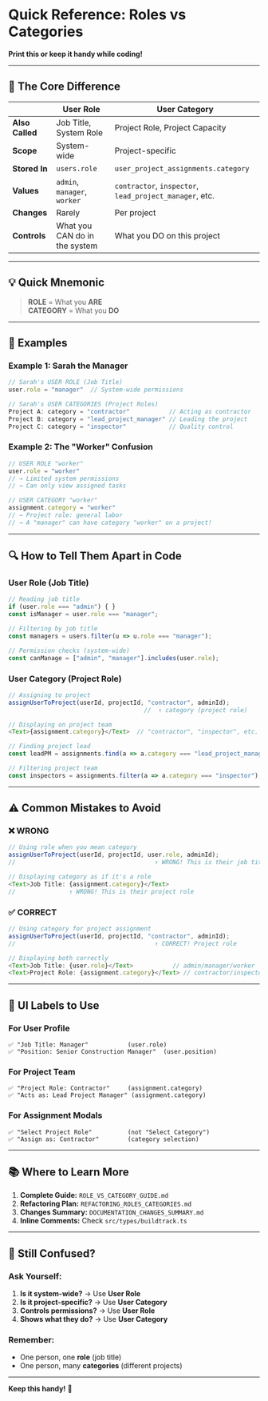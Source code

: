 # Quick Reference: Roles vs Categories

**Print this or keep it handy while coding!**

---

## 🎯 The Core Difference

| | **User Role** | **User Category** |
|---|---|---|
| **Also Called** | Job Title, System Role | Project Role, Project Capacity |
| **Scope** | System-wide | Project-specific |
| **Stored In** | `users.role` | `user_project_assignments.category` |
| **Values** | `admin`, `manager`, `worker` | `contractor`, `inspector`, `lead_project_manager`, etc. |
| **Changes** | Rarely | Per project |
| **Controls** | What you CAN do in the system | What you DO on this project |

---

## 💡 Quick Mnemonic

> **ROLE** = What you **ARE**  
> **CATEGORY** = What you **DO**

---

## 📝 Examples

### Example 1: Sarah the Manager
```typescript
// Sarah's USER ROLE (Job Title)
user.role = "manager"  // System-wide permissions

// Sarah's USER CATEGORIES (Project Roles)
Project A: category = "contractor"           // Acting as contractor
Project B: category = "lead_project_manager" // Leading the project
Project C: category = "inspector"            // Quality control
```

### Example 2: The "Worker" Confusion
```typescript
// USER ROLE "worker"
user.role = "worker"  
// → Limited system permissions
// → Can only view assigned tasks

// USER CATEGORY "worker"  
assignment.category = "worker"
// → Project role: general labor
// → A "manager" can have category "worker" on a project!
```

---

## 🔍 How to Tell Them Apart in Code

### User Role (Job Title)
```typescript
// Reading job title
if (user.role === "admin") { }
const isManager = user.role === "manager";

// Filtering by job title
const managers = users.filter(u => u.role === "manager");

// Permission checks (system-wide)
const canManage = ["admin", "manager"].includes(user.role);
```

### User Category (Project Role)
```typescript
// Assigning to project
assignUserToProject(userId, projectId, "contractor", adminId);
                                      //  ↑ category (project role)

// Displaying on project team
<Text>{assignment.category}</Text>  // "contractor", "inspector", etc.

// Finding project lead
const leadPM = assignments.find(a => a.category === "lead_project_manager");

// Filtering project team
const inspectors = assignments.filter(a => a.category === "inspector");
```

---

## ⚠️ Common Mistakes to Avoid

### ❌ WRONG
```typescript
// Using role when you mean category
assignUserToProject(userId, projectId, user.role, adminId);
//                                       ↑ WRONG! This is their job title

// Displaying category as if it's a role
<Text>Job Title: {assignment.category}</Text>
//               ↑ WRONG! This is their project role
```

### ✅ CORRECT
```typescript
// Using category for project assignment
assignUserToProject(userId, projectId, "contractor", adminId);
//                                       ↑ CORRECT! Project role

// Displaying both correctly
<Text>Job Title: {user.role}</Text>           // admin/manager/worker
<Text>Project Role: {assignment.category}</Text> // contractor/inspector/etc.
```

---

## 🎨 UI Labels to Use

### For User Profile
```
✅ "Job Title: Manager"           (user.role)
✅ "Position: Senior Construction Manager"  (user.position)
```

### For Project Team
```
✅ "Project Role: Contractor"     (assignment.category)
✅ "Acts as: Lead Project Manager" (assignment.category)
```

### For Assignment Modals
```
✅ "Select Project Role"          (not "Select Category")
✅ "Assign as: Contractor"        (category selection)
```

---

## 📚 Where to Learn More

1. **Complete Guide:** `ROLE_VS_CATEGORY_GUIDE.md`
2. **Refactoring Plan:** `REFACTORING_ROLES_CATEGORIES.md`
3. **Changes Summary:** `DOCUMENTATION_CHANGES_SUMMARY.md`
4. **Inline Comments:** Check `src/types/buildtrack.ts`

---

## 🚨 Still Confused?

### Ask Yourself:
1. **Is it system-wide?** → Use **User Role**
2. **Is it project-specific?** → Use **User Category**
3. **Controls permissions?** → Use **User Role**
4. **Shows what they do?** → Use **User Category**

### Remember:
- One person, one **role** (job title)
- One person, many **categories** (different projects)

---

**Keep this handy!** 📌

